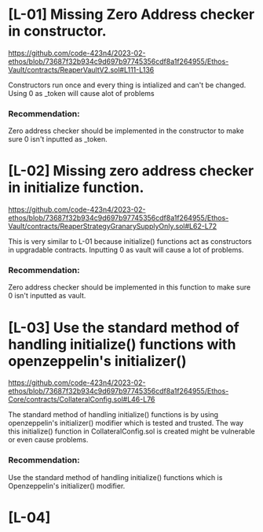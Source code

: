 # [L-01] Missing Zero Address checker in constructor.
https://github.com/code-423n4/2023-02-ethos/blob/73687f32b934c9d697b97745356cdf8a1f264955/Ethos-Vault/contracts/ReaperVaultV2.sol#L111-L136

Constructors run once and every thing is intialized and can't be changed. Using 0 as _token will cause alot of problems

### Recommendation:
Zero address checker should be implemented in the constructor to make sure 0 isn't  inputted as _token. 

# [L-02] Missing zero address checker in initialize function.
https://github.com/code-423n4/2023-02-ethos/blob/73687f32b934c9d697b97745356cdf8a1f264955/Ethos-Vault/contracts/ReaperStrategyGranarySupplyOnly.sol#L62-L72

This is very similar to L-01 because initialize() functions act as constructors in upgradable contracts.
Inputting 0 as vault will cause a lot of problems.  

### Recommendation:
Zero address checker should be implemented in this function to make sure 0 isn't inputted as vault.

# [L-03] Use the standard method of handling initialize() functions with openzeppelin's initializer()
https://github.com/code-423n4/2023-02-ethos/blob/73687f32b934c9d697b97745356cdf8a1f264955/Ethos-Core/contracts/CollateralConfig.sol#L46-L76
 
The standard method of handling initialize() functions is by using openzeppelin's initializer() modifier which is tested and trusted. The way this initialize() function in CollateralConfig.sol is created might be vulnerable or even cause problems.

### Recommendation:
Use the standard method of handling initialize() functions which is Openzeppelin's initializer() modifier.

# [L-04] 